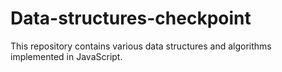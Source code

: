 # Data-structures-checkpoint
This repository contains various data structures and algorithms implemented in JavaScript. 

